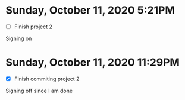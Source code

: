 # Sunday, October 11, 2020 5:21PM
- [ ] Finish project 2 

Signing on 

# Sunday, October 11, 2020 11:29PM
- [X] Finish commiting project 2

Signing off since I am done